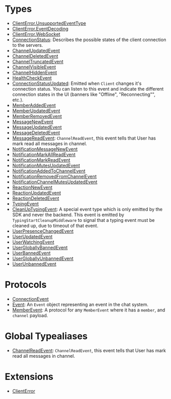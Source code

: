 # Types

  - [ClientError.UnsupportedEventType](/ClientError_UnsupportedEventType)
  - [ClientError.EventDecoding](/ClientError_EventDecoding)
  - [ClientError.WebSocket](/ClientError_WebSocket)
  - [ConnectionStatus](/ConnectionStatus):
    Describes the possible states of the client connection to the servers.
  - [ChannelUpdatedEvent](/ChannelUpdatedEvent)
  - [ChannelDeletedEvent](/ChannelDeletedEvent)
  - [ChannelTruncatedEvent](/ChannelTruncatedEvent)
  - [ChannelVisibleEvent](/ChannelVisibleEvent)
  - [ChannelHiddenEvent](/ChannelHiddenEvent)
  - [HealthCheckEvent](/HealthCheckEvent)
  - [ConnectionStatusUpdated](/ConnectionStatusUpdated):
    Emitted when `Client` changes it's connection status. You can listen to this event and indicate the different connection
    states in the UI (banners like "Offline", "Reconnecting"", etc.).
  - [MemberAddedEvent](/MemberAddedEvent)
  - [MemberUpdatedEvent](/MemberUpdatedEvent)
  - [MemberRemovedEvent](/MemberRemovedEvent)
  - [MessageNewEvent](/MessageNewEvent)
  - [MessageUpdatedEvent](/MessageUpdatedEvent)
  - [MessageDeletedEvent](/MessageDeletedEvent)
  - [MessageReadEvent](/MessageReadEvent):
    `ChannelReadEvent`, this event tells that User has mark read all messages in channel.
  - [NotificationMessageNewEvent](/NotificationMessageNewEvent)
  - [NotificationMarkAllReadEvent](/NotificationMarkAllReadEvent)
  - [NotificationMarkReadEvent](/NotificationMarkReadEvent)
  - [NotificationMutesUpdatedEvent](/NotificationMutesUpdatedEvent)
  - [NotificationAddedToChannelEvent](/NotificationAddedToChannelEvent)
  - [NotificationRemovedFromChannelEvent](/NotificationRemovedFromChannelEvent)
  - [NotificationChannelMutesUpdatedEvent](/NotificationChannelMutesUpdatedEvent)
  - [ReactionNewEvent](/ReactionNewEvent)
  - [ReactionUpdatedEvent](/ReactionUpdatedEvent)
  - [ReactionDeletedEvent](/ReactionDeletedEvent)
  - [TypingEvent](/TypingEvent)
  - [CleanUpTypingEvent](/CleanUpTypingEvent):
    A special event type which is only emitted by the SDK and never the backend.
    This event is emitted by `TypingStartCleanupMiddleware` to signal that a typing event
    must be cleaned up, due to timeout of that event.
  - [UserPresenceChangedEvent](/UserPresenceChangedEvent)
  - [UserUpdatedEvent](/UserUpdatedEvent)
  - [UserWatchingEvent](/UserWatchingEvent)
  - [UserGloballyBannedEvent](/UserGloballyBannedEvent)
  - [UserBannedEvent](/UserBannedEvent)
  - [UserGloballyUnbannedEvent](/UserGloballyUnbannedEvent)
  - [UserUnbannedEvent](/UserUnbannedEvent)

# Protocols

  - [ConnectionEvent](/ConnectionEvent)
  - [Event](/Event):
    An `Event` object representing an event in the chat system.
  - [MemberEvent](/MemberEvent):
    A protocol for any `MemberEvent` where it has a `member`, and `channel` payload.

# Global Typealiases

  - [ChannelReadEvent](/ChannelReadEvent):
    `ChannelReadEvent`, this event tells that User has mark read all messages in channel.

# Extensions

  - [ClientError](/ClientError)
